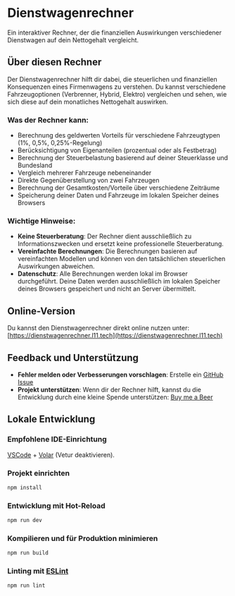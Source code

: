 # Dienstwagenrechner

Ein interaktiver Rechner, der die finanziellen Auswirkungen verschiedener Dienstwagen auf dein Nettogehalt vergleicht.

## Über diesen Rechner

Der Dienstwagenrechner hilft dir dabei, die steuerlichen und finanziellen Konsequenzen eines Firmenwagens zu verstehen. Du kannst verschiedene Fahrzeugoptionen (Verbrenner, Hybrid, Elektro) vergleichen und sehen, wie sich diese auf dein monatliches Nettogehalt auswirken.

### Was der Rechner kann:

- Berechnung des geldwerten Vorteils für verschiedene Fahrzeugtypen (1%, 0,5%, 0,25%-Regelung)
- Berücksichtigung von Eigenanteilen (prozentual oder als Festbetrag)
- Berechnung der Steuerbelastung basierend auf deiner Steuerklasse und Bundesland
- Vergleich mehrerer Fahrzeuge nebeneinander
- Direkte Gegenüberstellung von zwei Fahrzeugen
- Berechnung der Gesamtkosten/Vorteile über verschiedene Zeiträume
- Speicherung deiner Daten und Fahrzeuge im lokalen Speicher deines Browsers

### Wichtige Hinweise:

- **Keine Steuerberatung**: Der Rechner dient ausschließlich zu Informationszwecken und ersetzt keine professionelle Steuerberatung.
- **Vereinfachte Berechnungen**: Die Berechnungen basieren auf vereinfachten Modellen und können von den tatsächlichen steuerlichen Auswirkungen abweichen.
- **Datenschutz**: Alle Berechnungen werden lokal im Browser durchgeführt. Deine Daten werden ausschließlich im lokalen Speicher deines Browsers gespeichert und nicht an Server übermittelt.

## Online-Version

Du kannst den Dienstwagenrechner direkt online nutzen unter:
[https://dienstwagenrechner.l11.tech](https://dienstwagenrechner.l11.tech)

## Feedback und Unterstützung

- **Fehler melden oder Verbesserungen vorschlagen**: Erstelle ein [GitHub Issue](https://github.com/kamilkosek/dienstwagen-rechner/issues)
- **Projekt unterstützen**: Wenn dir der Rechner hilft, kannst du die Entwicklung durch eine kleine Spende unterstützen: [Buy me a Beer](https://www.buymeacoffee.com/kamilkosek)

## Lokale Entwicklung

### Empfohlene IDE-Einrichtung

[VSCode](https://code.visualstudio.com/) + [Volar](https://marketplace.visualstudio.com/items?itemName=Vue.volar) (Vetur deaktivieren).

### Projekt einrichten

```sh
npm install
```

### Entwicklung mit Hot-Reload

```sh
npm run dev
```

### Kompilieren und für Produktion minimieren

```sh
npm run build
```

### Linting mit [ESLint](https://eslint.org/)

```sh
npm run lint
```
